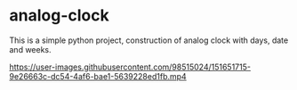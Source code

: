 # analog-clock
This is a simple python project, construction of analog clock with days, date and weeks.


https://user-images.githubusercontent.com/98515024/151651715-9e26663c-dc54-4af6-bae1-5639228ed1fb.mp4

